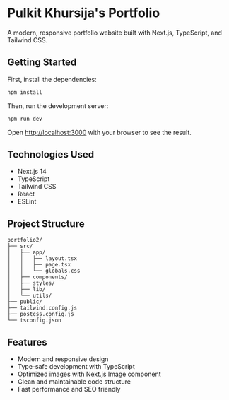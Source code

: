 # Pulkit Khursija's Portfolio

A modern, responsive portfolio website built with Next.js, TypeScript, and Tailwind CSS.

## Getting Started

First, install the dependencies:

```bash
npm install
```

Then, run the development server:

```bash
npm run dev
```

Open [http://localhost:3000](http://localhost:3000) with your browser to see the result.

## Technologies Used

- Next.js 14
- TypeScript
- Tailwind CSS
- React
- ESLint

## Project Structure

```
portfolio2/
├── src/
│   ├── app/
│   │   ├── layout.tsx
│   │   ├── page.tsx
│   │   └── globals.css
│   ├── components/
│   ├── styles/
│   ├── lib/
│   └── utils/
├── public/
├── tailwind.config.js
├── postcss.config.js
└── tsconfig.json
```

## Features

- Modern and responsive design
- Type-safe development with TypeScript
- Optimized images with Next.js Image component
- Clean and maintainable code structure
- Fast performance and SEO friendly 